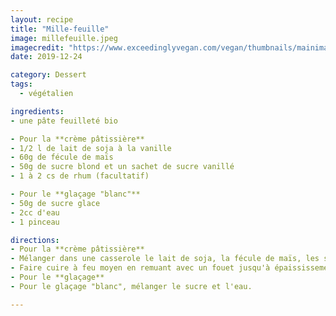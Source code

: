 ```yaml
---
layout: recipe
title: "Mille-feuille"
image: millefeuille.jpeg
imagecredit: "https://www.exceedinglyvegan.com/vegan/thumbnails/mainimage/2415/0460/3162/easy-vegan-mille-feuille.jpg"
date: 2019-12-24

category: Dessert
tags:
  - végétalien

ingredients:
- une pâte feuilleté bio

- Pour la **crème pâtissière**
- 1/2 l de lait de soja à la vanille
- 60g de fécule de maïs
- 50g de sucre blond et un sachet de sucre vanillé
- 1 à 2 cs de rhum (facultatif)

- Pour le **glaçage "blanc"**
- 50g de sucre glace
- 2cc d'eau
- 1 pinceau

directions:
- Pour la **crème pâtissière**
- Mélanger dans une casserole le lait de soja, la fécule de maïs, les sucres et le rhum éventuellement.
- Faire cuire à feu moyen en remuant avec un fouet jusqu'à épaississement de la crème. Stopper dès les 1ères ébullitions.
- Pour le **glaçage**
- Pour le glaçage "blanc", mélanger le sucre et l'eau.

---
```

